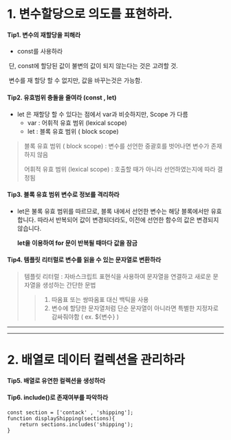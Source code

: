 

# 1. 변수할당으로 의도를 표현하라.

####  Tip1. 변수의 재할당을 피해라	

* const를 사용하라

​       단, const에 할당된 값이 불변의 값이 되지 않는다는 것은 고려할 것.

​       변수를 재 할당 할 수 없지만, 값을 바꾸는것은 가능함. 



####  Tip2. 유효범위 충돌을 줄여라 (const , let)

* let 은 재할당 할 수 있다는 점에서 var과 비슷하지만, Scope 가 다름
  * var : 어휘적 유효 범위 (lexical scope)
  * let : 블록 유효 범위 ( block scope) 

> 블록 유효 범위 ( block scope)  : 변수를 선언한 중괄호를 벗어나면 변수가 존재하지 않음
>
> 어휘적 유효 범위 (lexical scope) : 호출할 때가 아니라 선언하였는지에 따라 결정됨





#### Tip3. 블록 유효 범위 변수로 정보를 격리하라	

* let은 불록 유효 범위를 따르므로, 블록 내에서 선언한 변수는 해당 블록에서만 유효합니다. 따라서 반복되어 값이 변경되더라도, 이전에 선언한 함수의 값은 변경되지 않습니다. 

  **let을 이용하여 for 문이 반복될 때마다 값을 잠금**





#### Tip4. 템플릿 리터럴로 변수를 읽을 수 있는 문자열로 변환하라 

> 템플릿 리터럴 : 자바스크립트 표현식을 사용하여 문자열을 연결하고 새로운 문자열을 생성하는 간단한 문법 
>
> > 1. 따옴표 또는 쌍따옴표 대신 백틱을 사용
> > 2. 변수에 할당한 문자열처럼 단순 문자열이 아니라면 특별한 지정자로 감싸줘야함 ( ex. ${변수}  )





***

---



# 2. 배열로 데이터 컬렉션을 관리하라 

#### Tip5. 배열로 유연한 컬렉션을 생성하라 

#### Tip6. include()로 존재여부를 파악하라

<pre><code>const section = ['contack' , 'shipping'];
function displayShipping(sections){
	return sections.includes('shipping');
}</code></pre>




